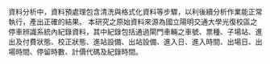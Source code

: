 資料分析中，資料預處理包含清洗與格式化資料等步驟，以利後續分析作業能正常執行，產出正確的結果。
本研究之原始資料來源為國立陽明交通大學光復校區之停車辨識系統內紀錄資料，其中紀錄包括通過閘門車輛之車號、票種、子場站、進出及付費狀態、校正狀態、進站設備、出站設備、進入日、進入時間、出場日、出場時間、停留時數、計價代碼及紀錄時間。